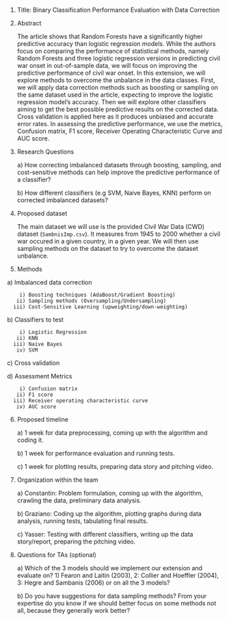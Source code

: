 1) Title: Binary Classification Performance Evaluation with Data Correction

2) Abstract

    The article shows that Random Forests have a significantly higher predictive accuracy than logistic regression models. While the authors focus on comparing the performance       of statistical methods, namely Random Forests and three logistic regression versions in predicting civil war onset in out-of-sample data, we will focus on improving the         predictive performance of civil war onset. In this extension, we will explore methods to overcome the unbalance in the data classes. First, we will apply data correction         methods such as boosting or sampling on the same dataset used in the article, expecting to improve the logistic regression model’s accuracy. Then we will explore other           classifiers aiming to get the best possible predictive results on the corrected data. Cross validation is applied here as it produces unbiased and accurate error rates. In       assessing the predictive performance, we use the metrics, Confusion matrix, F1 score, Receiver Operating Characteristic Curve and AUC score.

3) Research Questions

    a) How correcting imbalanced datasets through boosting, sampling, and cost-sensitive methods can help improve the predictive performance of a classifier?
    
    b) How different classifiers (e.g SVM, Naive Bayes, KNN) perform on corrected imbalanced datasets?

4) Proposed dataset
    
    The main dataset we will use is the provided Civil War Data (CWD) dataset (`SambnisImp.csv`). It measures from 1945 to 2000 whether a civil war occured in a given country,       in  a given year. We will then use sampling methods on the dataset to try to overcome the dataset unbalance.

5) Methods

  a) Imbalanced data correction 
  
        i) Boosting techniques (AdaBoost/Gradient Boosting)
       ii) Sampling methods (Oversampling/Undersampling)
      iii) Cost-Sensitive Learning (upweighting/down-weighting)
  
  b) Classifiers to test
  
        i) Logistic Regression
       ii) KNN
      iii) Naive Bayes
       iv) SVM
       
  c) Cross validation
  
  d) Assessment Metrics
  
        i) Confusion matrix
       ii) F1 score
      iii) Receiver operating characteristic curve
       iv) AUC score

6) Proposed timeline

    a) 1 week for data preprocessing, coming up with the algorithm and coding it. 
  
    b) 1 week for performance evaluation and running tests.
  
    c) 1 week for plotting results, preparing data story and pitching video.

7) Organization within the team

    a) Constantin: Problem formulation, coming up with the algorithm, crawling the data, preliminary data analysis.
  
    b) Graziano: Coding up the algorithm, plotting graphs during data analysis, running tests, tabulating final results.
  
    c) Yasser: Testing with different classifiers, writing up the data story/report, preparing the pitching video.

8) Questions for TAs (optional)

    a) Which of the 3 models should we implement our extension and evaluate on? 1) Fearon and Laitin (2003), 2: Collier and Hoeffler (2004), 3: Hegre and Sambanis (2006) or on         all   the 3 models?
  
    b) Do you have suggestions for data sampling methods? From your expertise do you know if we should better focus on some methods not all, because they generally work better?
